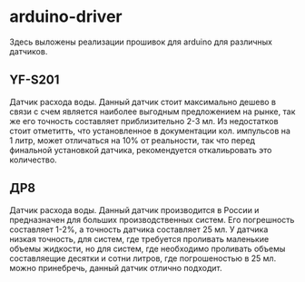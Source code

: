 # arduino-driver
Здесь выложены реализации прошивок для arduino для различных датчиков. 

## YF-S201
Датчик расхода воды.
Данный датчик стоит максимально дешево в связи с счем является наиболее выгодным предложением на рынке, так же его точность составляет приблизительно 2-3 мл.
Из недостатков стоит отметитть, что установленное в документации кол. импульсов на 1 литр, может отличаться на 10% от реальности, так что перед финальной установкой датчика, рекомендуется откалиьровать это количество.

## ДР8
Датчик расхода воды.
Данный датчик производится в России и предназначен для больших производственных систем. Его погрешность составляет 1-2%, а точность датчика составляет 25 мл.
У датчика низкая точность, для систем, где требуется проливать маленькие объемы жидкости, но для систем, где необходимо проливать объемы составляещие десятки и сотни литров, где погрошеностью в 25 мл. можно принебречь, данный датчик отлично подходит.

